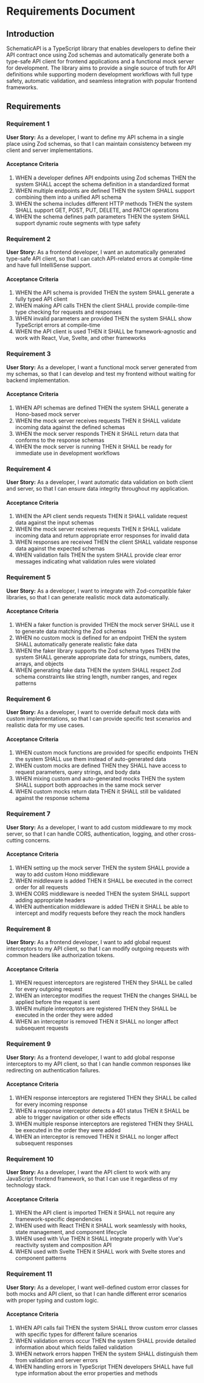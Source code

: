 # Requirements Document

## Introduction

SchematicAPI is a TypeScript library that enables developers to define their API contract once using Zod schemas and automatically generate both a type-safe API client for frontend applications and a functional mock server for development. The library aims to provide a single source of truth for API definitions while supporting modern development workflows with full type safety, automatic validation, and seamless integration with popular frontend frameworks.

## Requirements

### Requirement 1

**User Story:** As a developer, I want to define my API schema in a single place using Zod schemas, so that I can maintain consistency between my client and server implementations.

#### Acceptance Criteria

1. WHEN a developer defines API endpoints using Zod schemas THEN the system SHALL accept the schema definition in a standardized format
2. WHEN multiple endpoints are defined THEN the system SHALL support combining them into a unified API schema
3. WHEN the schema includes different HTTP methods THEN the system SHALL support GET, POST, PUT, DELETE, and PATCH operations
4. WHEN the schema defines path parameters THEN the system SHALL support dynamic route segments with type safety

### Requirement 2

**User Story:** As a frontend developer, I want an automatically generated type-safe API client, so that I can catch API-related errors at compile-time and have full IntelliSense support.

#### Acceptance Criteria

1. WHEN the API schema is provided THEN the system SHALL generate a fully typed API client
2. WHEN making API calls THEN the client SHALL provide compile-time type checking for requests and responses
3. WHEN invalid parameters are provided THEN the system SHALL show TypeScript errors at compile-time
4. WHEN the API client is used THEN it SHALL be framework-agnostic and work with React, Vue, Svelte, and other frameworks

### Requirement 3

**User Story:** As a developer, I want a functional mock server generated from my schemas, so that I can develop and test my frontend without waiting for backend implementation.

#### Acceptance Criteria

1. WHEN API schemas are defined THEN the system SHALL generate a Hono-based mock server
2. WHEN the mock server receives requests THEN it SHALL validate incoming data against the defined schemas
3. WHEN the mock server responds THEN it SHALL return data that conforms to the response schemas
4. WHEN the mock server is running THEN it SHALL be ready for immediate use in development workflows

### Requirement 4

**User Story:** As a developer, I want automatic data validation on both client and server, so that I can ensure data integrity throughout my application.

#### Acceptance Criteria

1. WHEN the API client sends requests THEN it SHALL validate request data against the input schemas
2. WHEN the mock server receives requests THEN it SHALL validate incoming data and return appropriate error responses for invalid data
3. WHEN responses are received THEN the client SHALL validate response data against the expected schemas
4. WHEN validation fails THEN the system SHALL provide clear error messages indicating what validation rules were violated

### Requirement 5

**User Story:** As a developer, I want to integrate with Zod-compatible faker libraries, so that I can generate realistic mock data automatically.

#### Acceptance Criteria

1. WHEN a faker function is provided THEN the mock server SHALL use it to generate data matching the Zod schemas
2. WHEN no custom mock is defined for an endpoint THEN the system SHALL automatically generate realistic fake data
3. WHEN the faker library supports the Zod schema types THEN the system SHALL generate appropriate data for strings, numbers, dates, arrays, and objects
4. WHEN generating fake data THEN the system SHALL respect Zod schema constraints like string length, number ranges, and regex patterns

### Requirement 6

**User Story:** As a developer, I want to override default mock data with custom implementations, so that I can provide specific test scenarios and realistic data for my use cases.

#### Acceptance Criteria

1. WHEN custom mock functions are provided for specific endpoints THEN the system SHALL use them instead of auto-generated data
2. WHEN custom mocks are defined THEN they SHALL have access to request parameters, query strings, and body data
3. WHEN mixing custom and auto-generated mocks THEN the system SHALL support both approaches in the same mock server
4. WHEN custom mocks return data THEN it SHALL still be validated against the response schema

### Requirement 7

**User Story:** As a developer, I want to add custom middleware to my mock server, so that I can handle CORS, authentication, logging, and other cross-cutting concerns.

#### Acceptance Criteria

1. WHEN setting up the mock server THEN the system SHALL provide a way to add custom Hono middleware
2. WHEN middleware is added THEN it SHALL be executed in the correct order for all requests
3. WHEN CORS middleware is needed THEN the system SHALL support adding appropriate headers
4. WHEN authentication middleware is added THEN it SHALL be able to intercept and modify requests before they reach the mock handlers

### Requirement 8

**User Story:** As a frontend developer, I want to add global request interceptors to my API client, so that I can modify outgoing requests with common headers like authorization tokens.

#### Acceptance Criteria

1. WHEN request interceptors are registered THEN they SHALL be called for every outgoing request
2. WHEN an interceptor modifies the request THEN the changes SHALL be applied before the request is sent
3. WHEN multiple interceptors are registered THEN they SHALL be executed in the order they were added
4. WHEN an interceptor is removed THEN it SHALL no longer affect subsequent requests

### Requirement 9

**User Story:** As a frontend developer, I want to add global response interceptors to my API client, so that I can handle common responses like redirecting on authentication failures.

#### Acceptance Criteria

1. WHEN response interceptors are registered THEN they SHALL be called for every incoming response
2. WHEN a response interceptor detects a 401 status THEN it SHALL be able to trigger navigation or other side effects
3. WHEN multiple response interceptors are registered THEN they SHALL be executed in the order they were added
4. WHEN an interceptor is removed THEN it SHALL no longer affect subsequent responses

### Requirement 10

**User Story:** As a developer, I want the API client to work with any JavaScript frontend framework, so that I can use it regardless of my technology stack.

#### Acceptance Criteria

1. WHEN the API client is imported THEN it SHALL not require any framework-specific dependencies
2. WHEN used with React THEN it SHALL work seamlessly with hooks, state management, and component lifecycle
3. WHEN used with Vue THEN it SHALL integrate properly with Vue's reactivity system and composition API
4. WHEN used with Svelte THEN it SHALL work with Svelte stores and component patterns

### Requirement 11

**User Story:** As a developer, I want well-defined custom error classes for both mocks and API client, so that I can handle different error scenarios with proper typing and custom logic.

#### Acceptance Criteria

1. WHEN API calls fail THEN the system SHALL throw custom error classes with specific types for different failure scenarios
2. WHEN validation errors occur THEN the system SHALL provide detailed information about which fields failed validation
3. WHEN network errors happen THEN the system SHALL distinguish them from validation and server errors
4. WHEN handling errors in TypeScript THEN developers SHALL have full type information about the error properties and methods
